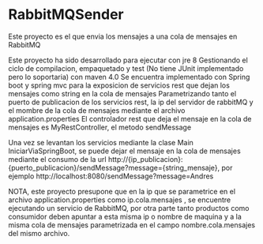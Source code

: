 # RabbitMQSender
Este proyecto es el que envia los mensajes a una cola de mensajes en RabbitMQ

Este proyecto ha sido desarrollado para ejecutar con jre 8
Gestionando el ciclo de compilacion, empaquetado y test (No tiene JUnit implementado pero lo soportaria) con maven 4.0
Se encuentra implementado con Spring boot y spring mvc para la exposicion de servicios rest que dejan los mensajes como string en la cola de mensajes
Parametrizando tanto el puerto de publicacion de los servicios rest, la ip del servidor de rabbitMQ y el mombre de la cola de mensajes mediante el archivo application.properties
El controlador rest que deja el mensaje en la cola de mensajes es MyRestController, el metodo sendMessage

Una vez se levantan los servicios mediante la clase Main IniciarViaSpringBoot, se puede dejar el mensaje en la cola de mensajes mediante el consumo de la
url http://{ip_publicacion}:{puerto_publicacion}/sendMessage?message={string_mensaje}, por ejemplo http://localhost:8080/sendMessage?message=Andres

NOTA, este proyecto presupone que en la ip que se parametrice en el archivo application.properties como ip.cola.mensajes , se encuentre ejecutando un servicio de
RabbitMQ, por otra parte tanto productos como consumidor deben apuntar a esta misma ip o nombre de maquina y a la misma cola de mensajes parametrizada en el
campo nombre.cola.mensajes del mismo archivo.
